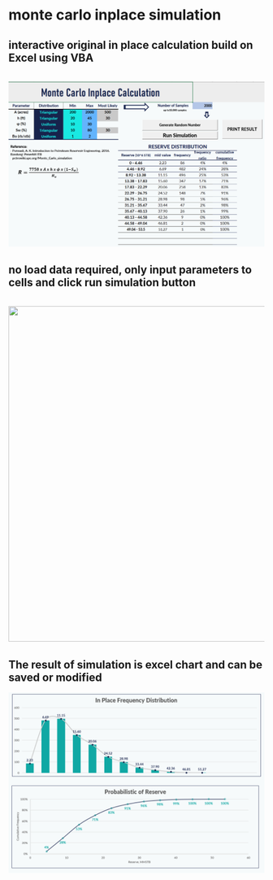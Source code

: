# monte carlo inplace simulation
## interactive original in place calculation build on Excel using VBA 
\
![](Snapshot_MC_1.png)
## no load data required, only input parameters to cells and click run simulation button
\
<img src="Monte Carlo 2.0 Updated.xlsm - Excel 2021-12-28 16-07-26 (1).gif" width="1200" height="660"/>
## The result of simulation is excel chart and can be saved or modified
![](Snapshot_MC_2.png)
